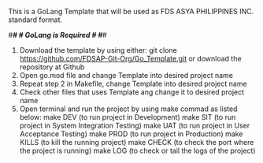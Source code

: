 This is a GoLang Template that will be used 
as FDS ASYA PHILIPPINES INC. standard format.

#******************************************#
#*********** GoLang is Required ***********#
#******************************************#

1.  Download the template by using either: git clone https://github.com/FDSAP-Git-Org/Go_Template.git or download the repository at Github
2.  Open go.mod file and change Template into desired project name
3.  Repeat step 2 in Makefile, change Template into desired project name
4.  Check other files that uses Template ang change it to desired project name
5.  Open terminal and run the project by using make commad as listed below:
make DEV    (to run project in Development)
make SIT    (to run project in System Integration Testing)
make UAT    (to run project in User Acceptance Testing)
make PROD   (to run project in Production)
make KILLS  (to kill the running project)
make CHECK  (to check the port where the project is running)
make LOG    (to check or tail the logs of the project)
